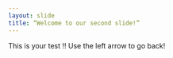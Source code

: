 ```yaml
---
layout: slide
title: “Welcome to our second slide!”
---
```

This is your test !!
Use the left arrow to go back!
